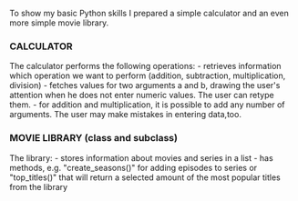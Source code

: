 To show my basic Python skills I prepared a simple calculator and an even more simple movie library.

### CALCULATOR

The calculator performs the following operations:
     - retrieves information which operation we want to perform (addition, subtraction, multiplication, division)
     - fetches values for two arguments a and b, drawing the user's attention when he does not enter numeric values. The user can retype them.
     - for addition and multiplication, it is possible to add any number of arguments. The user may make mistakes in entering data,too.

### MOVIE LIBRARY (class and subclass)

The library:
     - stores information about movies and series in a list
     - has methods, e.g. "create_seasons()" for adding episodes to series or "top_titles()" that will return a selected amount of the most popular titles from the library
